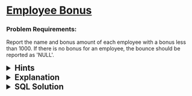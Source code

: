 # [Employee Bonus](https://leetcode.com/problems/employee-bonus/description/?envType=study-plan-v2&envId=top-sql-50)

### Problem Requirements:

Report the name and bonus amount of each employee with a bonus less than 1000. If there is no bonus for an employee, the bounce should be reported as 'NULL'.

<details>
<summary style="font-size:1.3rem;"> <strong>Hints</strong> </summary> 

<details>
      <summary>Hint#1</summary>
      <p>Use Joins</p>
</details>

<details>
      <summary>Hint#2</summary>
      <p> Join on empId</p>
</details>

<details>
      <summary>Hint#3</summary>
      <p>We should be using LEFT JOIN (Employee table be the left one) </p>
</details>

<details>
      <summary>Hint#4</summary>
      <p>You can use IS NULL to check if the value is null</p>
</details>

</details>
<details>
<summary style="font-size:1.3rem;"> <strong>Explanation</strong> </summary>


We are asked to select the name and bonus amount of each employee with a bonus less than 1000. If there is no bonus for an employee, the bounce should be reported as 'NULL'.

First We must use a left join to make sure that every record in the Employee table is included in the result set and if there is no matching bounce (No mathcing Bouns.empId for a specific Employee.empId) in the Bonus table, the bounce will be set to null.

Now to the where clause, we must select the records with a bonus less than 1000 or the records with a null bonus.

</details>

<details>
<summary style="font-size:1.3rem"><strong> SQL Solution</strong> </summary> 

```sql
SELECT Employee.name, Bonus.bonus  FROM Employee
LEFT JOIN Bonus
ON Employee.empId = Bonus.empId
WHERE Bonus.bonus < 1000 OR Bonus.bonus IS NULL;
```

</details>
